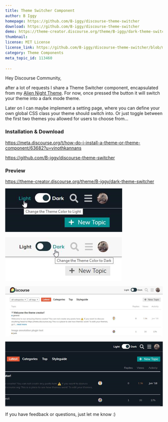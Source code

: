```yaml
---
title: Theme Switcher Component
author: B Iggy
homepage: https://github.com/B-iggy/discourse-theme-switcher
download: https://github.com/B-iggy/discourse-theme-switcher
demo: https://theme-creator.discourse.org/theme/B-iggy/dark-theme-switcher
thumbnail: 
license: MIT License
license_link: https://github.com/B-iggy/discourse-theme-switcher/blob/master/LICENSE
category: Theme Components
meta_topic_id: 113460

---
```

Hey Discourse Community,

after a lot of requests I share a Theme Switcher component, encapsulated from my [Alien Night Theme](https://meta.discourse.org/t/alien-night-theme-a-free-dark-theme-for-discourse/54175).
For now, once pressed the button it will switch your theme into a dark mode theme.

Later on I can maybe implement a setting page, where you can define your own global CSS class your theme should switch into.
Or just toggle between the first two themes you allowed for users to choose from...

### Installation & Download

https://meta.discourse.org/t/how-do-i-install-a-theme-or-theme-component/63682?u=vinothkannans

https://github.com/B-iggy/discourse-theme-switcher




### Preview

https://theme-creator.discourse.org/theme/B-iggy/dark-theme-switcher

![image: 374x139](/images/113460/5h1eonzPUDqWivSOMpMbl1xzHG6.png) 

![image: 373x140](/images/113460/r8pKTH95u1Xu7UalJu4zj2KUObK.png) 

![image: 690x218](/images/113460/yMMBljCZizrdMuTgptkGQpBUPeW.jpeg) 

![image: 690x283](/images/113460/cBLcIHj7Aul1TL0FUsvOvQI16ee.jpeg) 

If you have feedback or questions, just let me know :)
